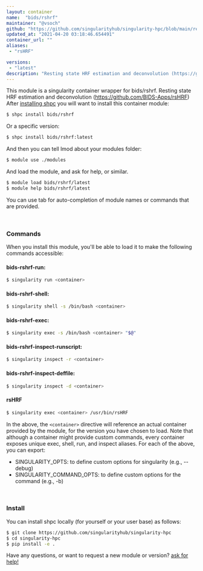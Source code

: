 ```yaml
---
layout: container
name:  "bids/rshrf"
maintainer: "@vsoch"
github: "https://github.com/singularityhub/singularity-hpc/blob/main/registry/bids/rshrf/container.yaml"
updated_at: "2021-04-20 03:18:46.654491"
container_url: ""
aliases:
 - "rsHRF"

versions:
 - "latest"
description: "Resting state HRF estimation and deconvolution (https://github.com/BIDS-Apps/rsHRF)"
---
```


This module is a singularity container wrapper for bids/rshrf.
Resting state HRF estimation and deconvolution (https://github.com/BIDS-Apps/rsHRF)
After [installing shpc](#install) you will want to install this container module:

```bash
$ shpc install bids/rshrf
```

Or a specific version:

```bash
$ shpc install bids/rshrf:latest
```

And then you can tell lmod about your modules folder:

```bash
$ module use ./modules
```

And load the module, and ask for help, or similar.

```bash
$ module load bids/rshrf/latest
$ module help bids/rshrf/latest
```

You can use tab for auto-completion of module names or commands that are provided.

<br>

### Commands

When you install this module, you'll be able to load it to make the following commands accessible:

#### bids-rshrf-run:

```bash
$ singularity run <container>
```

#### bids-rshrf-shell:

```bash
$ singularity shell -s /bin/bash <container>
```

#### bids-rshrf-exec:

```bash
$ singularity exec -s /bin/bash <container> "$@"
```

#### bids-rshrf-inspect-runscript:

```bash
$ singularity inspect -r <container>
```

#### bids-rshrf-inspect-deffile:

```bash
$ singularity inspect -d <container>
```


#### rsHRF
       
```bash
$ singularity exec <container> /usr/bin/rsHRF
```



In the above, the `<container>` directive will reference an actual container provided
by the module, for the version you have chosen to load. Note that although a container
might provide custom commands, every container exposes unique exec, shell, run, and
inspect aliases. For each of the above, you can export:

 - SINGULARITY_OPTS: to define custom options for singularity (e.g., --debug)
 - SINGULARITY_COMMAND_OPTS: to define custom options for the command (e.g., -b)

<br>
  
### Install

You can install shpc locally (for yourself or your user base) as follows:

```bash
$ git clone https://github.com/singularityhub/singularity-hpc
$ cd singularity-hpc
$ pip install -e .
```

Have any questions, or want to request a new module or version? [ask for help!](https://github.com/singularityhub/singularity-hpc/issues)